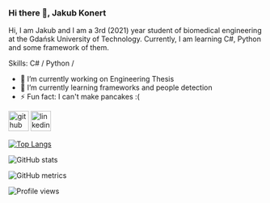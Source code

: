 ### Hi there 👋, Jakub Konert
Hi, I am Jakub and I am a 3rd (2021) year student of biomedical engineering at the Gdańsk University of Technology. Currently, I am learning C#, Python and some framework of them.

Skills: C# / Python / 

- 🔭 I’m currently working on Engineering Thesis 
- 🌱 I’m currently learning frameworks and people detection 
- ⚡ Fun fact: I can't make pancakes :( 


[<img src='https://cdn.jsdelivr.net/npm/simple-icons@3.0.1/icons/github.svg' alt='github' height='40'>](https://github.com/JakubKonert)  [<img src='https://cdn.jsdelivr.net/npm/simple-icons@3.0.1/icons/linkedin.svg' alt='linkedin' height='40'>](https://www.linkedin.com/in/https://www.linkedin.com/in/jakub-konert-37967922b//)  

[![Top Langs](https://github-readme-stats.vercel.app/api/top-langs/?username=JakubKonert)](https://github.com/anuraghazra/github-readme-stats)

![GitHub stats](https://github-readme-stats.vercel.app/api?username=JakubKonert&show_icons=true)  

![GitHub metrics](https://metrics.lecoq.io/JakubKonert)  

![Profile views](https://gpvc.arturio.dev/JakubKonert)  
